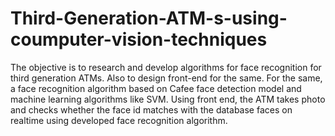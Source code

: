 # Third-Generation-ATM-s-using-coumputer-vision-techniques
The objective is to research and develop algorithms for face recognition for third generation ATMs. Also to design front-end for the same. For the same, a face recognition algorithm based on Cafee face detection model and machine learning algorithms like SVM. Using front end, the ATM takes photo and checks whether the face id matches with the database faces on realtime using developed face recognition algorithm.
